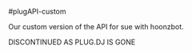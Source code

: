 #plugAPI-custom

Our custom version of the API for sue with hoonzbot.

DISCONTINUED AS PLUG.DJ IS GONE
